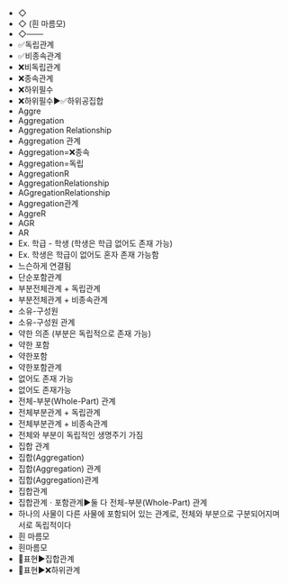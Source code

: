 ﻿- ◇
- ◇ (흰 마름모)
- ◇───
- ✅독립관계
- ✅비종속관계
- ❌비독립관계
- ❌종속관계
- ❌하위필수
- ❌하위필수▶️✅하위공집합
- Aggre
- Aggregation
- Aggregation Relationship
- Aggregation 관계
- Aggregation=❌종속
- Aggregation=독립
- AggregationR
- AggregationRelationship
- AGgregationRelationship
- Aggregation관계
- AggreR
- AGR
- AR
- Ex. 학급 - 학생 (학생은 학급 없어도 존재 가능)
- Ex. 학생은 학급이 없어도 혼자 존재 가능함
- 느슨하게 연결됨
- 단순포함관계
- 부분전체관계 + 독립관계
- 부분전체관계 + 비종속관계
- 소유-구성원
- 소유-구성원 관계
- 약한 의존 (부분은 독립적으로 존재 가능)
- 약한 포함
- 약한포함
- 약한포함관계
- 없어도 존재 가능
- 없어도 존재가능
- 전체-부분(Whole-Part) 관계
- 전체부분관계 + 독립관계
- 전체부분관계 + 비종속관계
- 전체와 부분이 독립적인 생명주기 가짐
- 집합 관계
- 집합(Aggregation)
- 집합(Aggregation) 관계
- 집합(Aggregation)관계
- 집합관계
- 집합관계ㆍ포함관계▶️둘 다 전체-부분(Whole-Part) 관계
- 하나의 사물이 다른 사물에 포함되어 있는 관계로, 전체와 부분으로 구분되어지며 서로 독립적이다
- 흰 마름모
- 흰마름모
- 📌표현▶️집합관계
- 📌표현▶️❌하위관계
